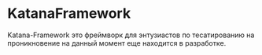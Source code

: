 # KatanaFramework
 Katana-Framework это фреймворк для энтузиастов по тесaтированию на проникновение на данный момент еще находится в разработке.
